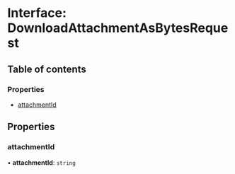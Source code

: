 # Interface: DownloadAttachmentAsBytesRequest

## Table of contents

### Properties

- [attachmentId](DownloadAttachmentAsBytesRequest.md#attachmentid)

## Properties

### attachmentId

• **attachmentId**: `string`
